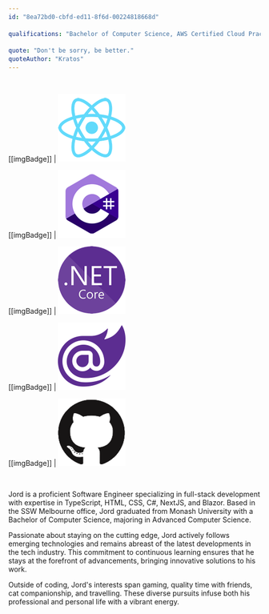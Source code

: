 ```yaml
---
id: "8ea72bd0-cbfd-ed11-8f6d-00224818668d"

qualifications: "Bachelor of Computer Science, AWS Certified Cloud Practitioner, ICAgile Certified Professional"

quote: "Don't be sorry, be better."
quoteAuthor: "Kratos"
---
```


<br/>

[[imgBadge]]
| ![React](../badges/Developer-react.png)

[[imgBadge]]
| ![C#](../badges/Developer-c-sharp.png)

[[imgBadge]]
| ![C#](../badges/Developer-dotnet-core.png)

[[imgBadge]]
| ![C#](../badges/Developer-blazor.png)

[[imgBadge]]
| ![GitHub](../badges/Developer-github.png)

<br/>

Jord is a proficient Software Engineer specializing in full-stack development with expertise in TypeScript, HTML, CSS, C#, NextJS, and Blazor. Based in the SSW Melbourne office, Jord graduated from Monash University with a Bachelor of Computer Science, majoring in Advanced Computer Science.

Passionate about staying on the cutting edge, Jord actively follows emerging technologies and remains abreast of the latest developments in the tech industry. This commitment to continuous learning ensures that he stays at the forefront of advancements, bringing innovative solutions to his work.

Outside of coding, Jord's interests span gaming, quality time with friends, cat companionship, and travelling. These diverse pursuits infuse both his professional and personal life with a vibrant energy.
